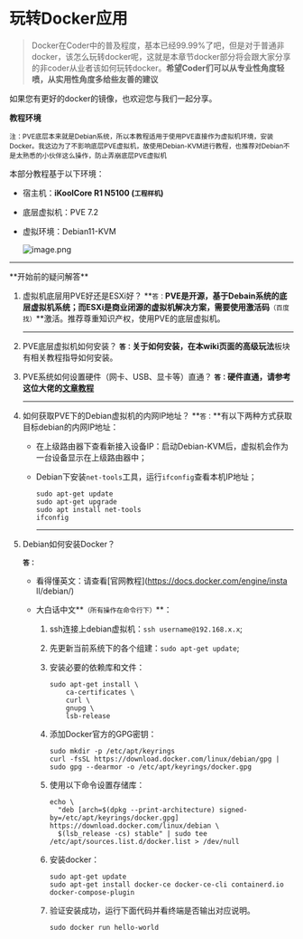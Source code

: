 # 玩转Docker应用


> Docker在Coder中的普及程度，基本已经99.99%了吧，但是对于普通非docker，该怎么玩转docker呢，这就是本章节docker部分将会跟大家分享的非coder从业者该如何玩转docker。**希望Coder们可以从专业性角度轻喷，从实用性角度多给些友善的建议**

如果您有更好的docker的镜像，也欢迎您与我们一起分享。

**教程环境**

<small>注：PVE底层本来就是Debian系统，所以本教程适用于使用PVE直接作为虚拟机环境，安装Docker。我这边为了不影响底层PVE虚拟机，故使用Debian-KVM进行教程，也推荐对Debian不是太熟悉的小伙伴这么操作，防止弄崩底层PVE虚拟机</small>

本部分教程基于以下环境：

- 宿主机：**iKoolCore R1 N5100 (<small>工程样机</small>)**

- 底层虚拟机：PVE 7.2

- 虚拟环境：Debian11-KVM

  ![image.png](https://s2.loli.net/2022/09/06/gLXJ5SmxZ9EdzPQ.png)

<hr>
**开始前的疑问解答**


1. 虚拟机底层用PVE好还是ESXi好？
   **<small>答：</small>**PVE是开源，基于Debain系统的底层虚拟机系统；而ESXi是商业闭源的虚拟机解决方案，需要使用激活码**<small>（百度找）</small>**激活。推荐尊重知识产权，使用PVE的底层虚拟机。
   <hr>

2. PVE底层虚拟机如何安装？
   **<small>答：</small>**关于如何安装，在本wiki页面的**高级玩法**板块有相关教程指导如何安装。

3. PVE系统如何设置硬件（网卡、USB、显卡等）直通？
   **<small>答：</small>**硬件直通，请参考这位大佬的**[文章教程](https://never666.uk/1631/)**

   <hr>

4. 如何获取PVE下的Debian虚拟机的内网IP地址？
   **<small>答：</small>**有以下两种方式获取目标debian的内网IP地址：

   - 在上级路由器下查看新接入设备IP：启动Debian-KVM后，虚拟机会作为一台设备显示在上级路由器中；

   - Debian下安装`net-tools`工具，运行`ifconfig`查看本机IP地址；
     ```shell
     sudo apt-get update
     sudo apt-get upgrade
     sudo apt install net-tools
     ifconfig
     ```

     <hr>

5. Debian如何安装Docker？

   **<small>答：</small>**

   - 看得懂英文：请查看[官网教程](https://docs.docker.com/engine/insta ll/debian/)

   - 大白话中文**<small>（所有操作在命令行下）</small>**：

     1. ssh连接上debian虚拟机：`ssh username@192.168.x.x`;

     2. 先更新当前系统下的各个组建：`sudo apt-get update`;

     3. 安装必要的依赖库和文件：
        ```shell
        sudo apt-get install \
            ca-certificates \
            curl \
            gnupg \
            lsb-release
        ```

     4. 添加Docker官方的GPG密钥：
        ```shell
        sudo mkdir -p /etc/apt/keyrings
        curl -fsSL https://download.docker.com/linux/debian/gpg | sudo gpg --dearmor -o /etc/apt/keyrings/docker.gpg
        ```

     5. 使用以下命令设置存储库：
        ```shell
        echo \
          "deb [arch=$(dpkg --print-architecture) signed-by=/etc/apt/keyrings/docker.gpg] https://download.docker.com/linux/debian \
          $(lsb_release -cs) stable" | sudo tee /etc/apt/sources.list.d/docker.list > /dev/null
        ```

     6. 安装docker：

        ```shell
        sudo apt-get update
        sudo apt-get install docker-ce docker-ce-cli containerd.io docker-compose-plugin
        ```

     7. 验证安装成功，运行下面代码并看终端是否输出对应说明。
        ```shell
        sudo docker run hello-world
        ```

        



